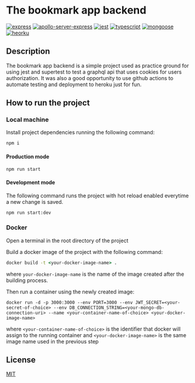 # The bookmark app backend

<a href="https://www.npmjs.com/package/express"><img src="https://img.shields.io/badge/express-v4-green" alt="express" /></a> <a href="https://www.npmjs.com/package/express"><img src="https://img.shields.io/badge/apollo--server--express-v2-blueviolet" alt="apollo-server-express" /></a> <a href="https://www.npmjs.com/package/jest"><img src="https://img.shields.io/badge/jest-v27-yellow" alt="jest" /></a> <a href="https://www.npmjs.com/package/typescript"><img src="https://img.shields.io/badge/typescript-v4-blue" alt="typescript" /></a> <a href="https://www.npmjs.com/package/mongoose"><img src="https://img.shields.io/badge/mongoose-v5.10-green" alt="mongoose" /></a> <a href="https://dashboard.heroku.com/apps"><img src="https://img.shields.io/badge/heroku-blueviolet" alt="heorku" /></a>

## Description

The bookmark app backend is a simple project used as practice ground for using jest and supertest to test a graphql api that uses cookies for users authorization.
It was also a good opportunity to use github actions to automate testing and deployment to heroku just for fun.

## How to run the project

### Local machine

Install project dependencies running the following command:

```cmd
npm i
```

#### Production mode

```cmd
npm run start
```

#### Development mode

The following command runs the project with hot reload enabled everytime a new change is saved.

```cmd
npm run start:dev
```

### Docker

Open a terminal in the root directory of the project

Build a docker image of the project with the following command:

```cmd
docker build -t <your-docker-image-name> .
```

where `your-docker-image-name` is the name of the image created after the building process.

Then run a container using the newly created image:

```text
docker run -d -p 3000:3000 --env PORT=3000 --env JWT_SECRET=<your-secret-of-choice> --env DB_CONNECTION_STRING=<your-mongo-db-connection-uri> --name <your-container-name-of-choice> <your-docker-image-name>
```

where `<your-container-name-of-choice>` is the identifier that docker will assign to the running container and `<your-docker-image-name>` is the same image name used in the previous step

## License

[MIT](https://choosealicense.com/licenses/mit/)
